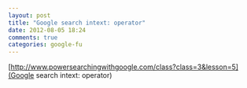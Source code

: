 ```yaml
---
layout: post
title: "Google search intext: operator"
date: 2012-08-05 18:24
comments: true
categories: google-fu
---
```

[http://www.powersearchingwithgoogle.com/class?class=3&lesson=5](Google search intext: operator)


